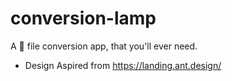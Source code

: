 # conversion-lamp
A 📁 file conversion app, that you'll ever need.

- Design Aspired from https://landing.ant.design/